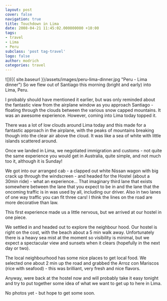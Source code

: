```yaml
---
layout: post
cover: false
navigation: true
title: Touchdown in Lima
date: 2008-04-21 11:45:02.000000000 +10:00
tags: 
- travel
- Lima
- Peru
subclass: 'post tag-travel'
logo: false
author: modrich
categories: travel
---
```

![]({{ site.baseurl }}/assets/images/peru-lima-dinner.jpg "Peru - Lima dinner")
So we flew out of Santiago this morning (bright and early) into Lima, Peru.

I probably should have mentioned it earlier, but was only reminded about the fantastic view from the airplane window as you approach Santiago - floating through the clouds between the various snow capped mountains. It was an awesome experience. However, coming into Lima today topped it.

There was a lot of low clouds around Lima today and this made for a fantastic approach in the airplane, with the peaks of mountains breaking though into the clear air above the cloud. It was like a sea of white with little islands scattered around.

Once we landed in Lima, we negotiated immigration and customs - not quite the same experience you would get in Australia, quite simple, and not much too it, although it is Sunday!

We got into our arranged cab - a clapped out white Nissan wagon with big crack up through the windscreen - and headed for the Hostel (about a 30min ride) - what an experience... That imaginary third lane that exists somewhere between the lane that you expect to be in and the lane that the oncoming traffic is in was used by all, including our driver. Also in two lanes of one way traffic you can fit three cars! I think the lines on the road are more decorative than law.

This first experience made us a little nervous, but we arrived at our hostel in one piece.

We settled in and headed out to explore the neighbour hood. Our hostel is right on the cost, with the beach about a 5 min walk away. Unfortunately there is a heavy sea mist at the moment so visibility is minimal, but we expect a spectacular view and sunsets when it clears (hopefully in the next day or two).

The local neighbourhood has some nice places to get local food. We selected one about 2 min up the road and grabbed the Arroz con Mariscos (rice with seafood) - this was brilliant, very fresh and nice flavors.

Anyway, were back at the hostel now and will probably take it easy tonight and try to put together some idea of what we want to get up to here in Lima.

No photos yet - but hope to get some soon.

